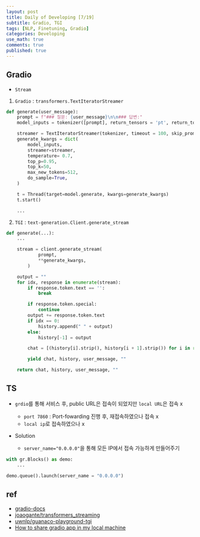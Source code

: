 ```yaml
---
layout: post
title: Daily of Developing [7/19]
subtitle: Gradio, TGI
tags: [NLP, Finetuning, Gradio]
categories: Developing
use_math: true
comments: true
published: true
---
```


## Gradio

- `Stream`

1. `Gradio` : `transformers.TextIteratorStreamer`

```python
def generate(user_message):
    prompt = f"### 질문: {user_message}\n\n### 답변:"
    model_inputs = tokenizer([prompt], return_tensors = 'pt', return_token_type_ids = False).to('cuda')

    streamer = TextIteratorStreamer(tokenizer, timeout = 100, skip_prompt = True, skip_special_tokens = True)
    generate_kwargs = dict(
        model_inputs,
        streamer=streamer,
        temperature= 0.7,
        top_p=0.95,
        top_k=50,
        max_new_tokens=512,
        do_sample=True,
    )

    t = Thread(target=model.generate, kwargs=generate_kwargs)
    t.start()

    ...
```

2. `TGI` : `text-generation.Client.generate_stream`

```python
def generate(...):
    ...

    stream = client.generate_stream(
            prompt,
            **generate_kwargs,
        )

    output = ""
    for idx, response in enumerate(stream):
        if response.token.text == '':
            break

        if response.token.special:
            continue
        output += response.token.text
        if idx == 0:
            history.append(" " + output)
        else:
            history[-1] = output

        chat = [(history[i].strip(), history[i + 1].strip()) for i in range(0, len(history) - 1, 2)]

        yield chat, history, user_message, ""

    return chat, history, user_message, ""
```

## TS

- `grdio`를 통해 서비스 후, public URL은 접속이 되었지만 `local URL`은 접속 x
  - `port 7860` : Port-fowarding 진행 후, 재접속하였으나 접속 x
  - `local ip`로 접속하였으나 x

- Solution
  - `server_name="0.0.0.0"`을 통해 모든 IP에서 접속 가능하게 만들어주기

```python
with gr.Blocks() as demo:
    ...

demo.queue().launch(server_name = "0.0.0.0")
```

## ref

- [gradio-docs](https://www.gradio.app/docs/interface)
- [joaogante/transformers_streaming](https://huggingface.co/spaces/joaogante/transformers_streaming/blob/main/app.py#L67)
- [uwnlp/guanaco-playground-tgi](https://huggingface.co/spaces/uwnlp/guanaco-playground-tgi/blob/main/app.py)
- [How to share gradio app in my local machine](https://discuss.huggingface.co/t/how-to-share-gradio-app-in-my-local-machine/37979)